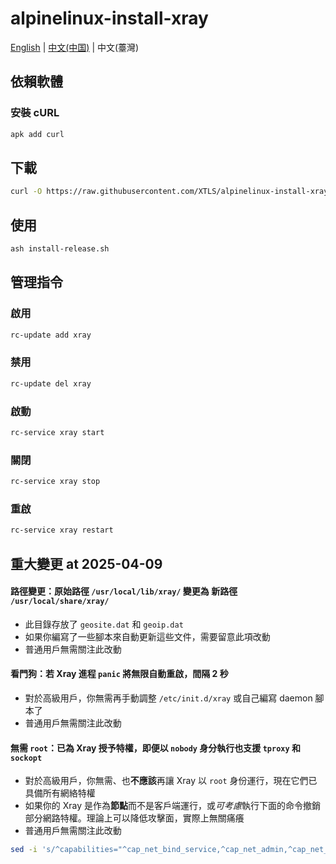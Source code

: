 # alpinelinux-install-xray

[English](README.md) | [中文(中国)](README_zh-cn.md) | 中文(薹灣)

## 依賴軟體

### 安裝 cURL

```sh
apk add curl
```

## 下載

```sh
curl -O https://raw.githubusercontent.com/XTLS/alpinelinux-install-xray/main/install-release.sh
```

## 使用

```sh
ash install-release.sh
```

## 管理指令

### 啟用

```sh
rc-update add xray
```

### 禁用

```sh
rc-update del xray
```

### 啟動

```sh
rc-service xray start
```

### 關閉

```sh
rc-service xray stop
```

### 重啟

```sh
rc-service xray restart
```

## 重大變更 at 2025-04-09

#### 路徑變更：原始路徑 `/usr/local/lib/xray/` 變更為 新路徑 `/usr/local/share/xray/`

- 此目錄存放了 `geosite.dat` 和 `geoip.dat`
- 如果你編寫了一些腳本來自動更新這些文件，需要留意此項改動
- 普通用戶無需關注此改動

#### 看門狗：若 Xray 進程 `panic` 將無限自動重啟，間隔 2 秒

- 對於高級用戶，你無需再手動調整 `/etc/init.d/xray` 或自己編寫 daemon 腳本了
- 普通用戶無需關注此改動

#### 無需 `root`：已為 Xray 授予特權，即便以 `nobody` 身分執行也支援 `tproxy` 和 `sockopt`

- 對於高級用戶，你無需、也**不應該**再讓 Xray 以 `root` 身份運行，現在它們已具備所有網絡特權
- 如果你的 Xray 是作為**節點**而不是客戶端運行，或*可考慮*執行下面的命令撤銷部分網路特權。理論上可以降低攻擊面，實際上無關痛癢
- 普通用戶無需關注此改動

```sh
sed -i 's/^capabilities="^cap_net_bind_service,^cap_net_admin,^cap_net_raw"$/capabilities="^cap_net_bind_service"/g' /etc/init.d/xray
```
